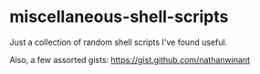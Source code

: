 miscellaneous-shell-scripts
===========================

Just a collection of random shell scripts I've found useful. 

Also, a few assorted gists: https://gist.github.com/nathanwinant

